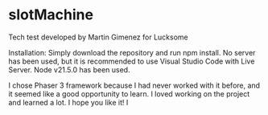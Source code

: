 # slotMachine
Tech test developed by Martin Gimenez for Lucksome

Installation:
Simply download the repository and run npm install. No server has been used, but it is recommended to use Visual Studio Code with Live Server.
Node v21.5.0 has been used.

I chose Phaser 3 framework because I had never worked with it before, and it seemed like a good opportunity to learn. I loved working on the project and learned a lot.
I hope you like it!
I